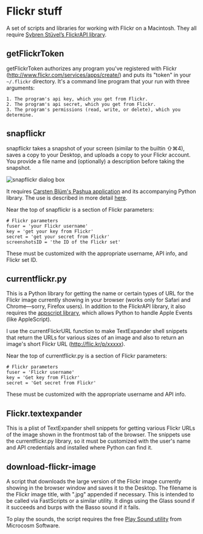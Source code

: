 # Flickr stuff #

  A set of scripts and libraries for working with Flickr on a Macintosh. They all require [Sybren Stüvel’s FlickrAPI library][2].

## getFlickrToken ##



getFlickrToken authorizes any program you've registered with Flickr (http://www.flickr.com/services/apps/create/) and puts its "token" in your `~/.flickr` directory. It's a command line program that your run with three arguments:

    1. The program's api key, which you get from Flickr.
    2. The program's api secret, which you get from Flickr.
    3. The program's permissions (read, write, or delete), which you determine.


## snapflickr ##

snapflickr takes a snapshot of your screen (similar to the builtin ⇧⌘4), saves a copy to your Desktop, and uploads a copy to your Flickr account. You provide a file name and (optionally) a description before taking the snapshot.

![snapflickr dialog box]( http://farm6.static.flickr.com/5074/5914101080_b6dc03beba_o.jpg)

It requires [Carsten Blüm's Pashua application][1] and its accompanying Python library. The use is described in more detail [here][3].

Near the top of snapflickr is a section of Flickr parameters:

    # Flickr parameters
    fuser = 'your Flickr username'
    key = 'get your key from Flickr'
    secret = 'get your secret from Flickr'
    screenshotsID = 'the ID of the Flickr set'

These must be customized with the appropriate username, API info, and Flickr set ID.

## currentflickr.py ##

This is a Python library for getting the name or certain types of URL for the Flickr image currently showing in your browser (works only for Safari and Chrome—sorry, Firefox users). In addition to the FlickrAPI library, it also requires the [appscript library][4], which allows Python to handle Apple Events (like AppleScript).

I use the currentFlickrURL function to make TextExpander shell snippets that return the URLs for various sizes of an image and also to return an image's short Flickr URL (http://flic.kr/p/xxxxx).

Near the top of currentflickr.py is a section of Flickr parameters:

    # Flickr parameters
    fuser = 'Flickr username'
    key = 'Get key from Flickr'
    secret = 'Get secret from Flickr'

These must be customized with the appropriate username and API info.

## Flickr.textexpander ##

This is a plist of TextExpander shell snippets for getting various Flickr URLs of the image shown in the frontmost tab of the browser. The snippets use the currentflickr.py library, so it must be customized with the user's name and API credentials and installed where Python can find it. 

## download-flickr-image ##

A script that downloads the large version of the Flickr image currently showing in the browser window and saves it to the Desktop. The filename is the Flickr image title, with ".jpg" appended if necessary. This is intended to be called via FastScripts or a similar utility. It dings using the Glass sound if it succeeds and burps with the Basso sound if it fails.

To play the sounds, the script requires the free [Play Sound utility][5] from Microcosm Software.


[1]: http://www.bluem.net/en/mac/pashua/
[2]: http://stuvel.eu/flickrapi
[3]: http://www.leancrew.com/all-this/2011/07/screenshotupload-utility-now-with-flickr/
[4]: http://appscript.sourceforge.net/
[5]: http://microcosmsoftware.com/playsound/
